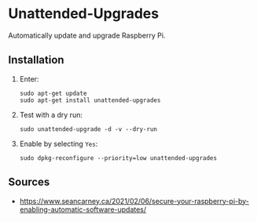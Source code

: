 # Unattended-Upgrades
Automatically update and upgrade Raspberry Pi.
## Installation
1. Enter:
    ```
    sudo apt-get update
    sudo apt-get install unattended-upgrades
    ```
2. Test with a dry run:
    ```
    sudo unattended-upgrade -d -v --dry-run
    ```
3. Enable by selecting `Yes`:
    ```
    sudo dpkg-reconfigure --priority=low unattended-upgrades
    ```
## Sources
* https://www.seancarney.ca/2021/02/06/secure-your-raspberry-pi-by-enabling-automatic-software-updates/
<br>